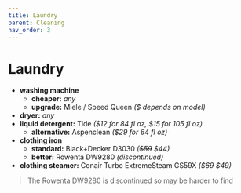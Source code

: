 ```yaml
---
title: Laundry
parent: Cleaning
nav_order: 3
---
```

# Laundry

- **washing machine**
	- **cheaper:** *any*
	- **upgrade:** Miele / Speed Queen *($ depends on model)*
- **dryer:** *any*
- **liquid detergent:** Tide *($12 for 84 fl oz, $15 for 105 fl oz)*
	- **alternative:** Aspenclean *($29 for 64 fl oz)*
- **clothing iron** 
	- **standard:** Black+Decker D3030 *(~~$59~~ $44)*
	- **better:** Rowenta DW9280 *(discontinued)*
- **clothing steamer:** Conair Turbo ExtremeSteam GS59X *(~~$69~~ $49)*

> The Rowenta DW9280 is discontinued so may be harder to find
